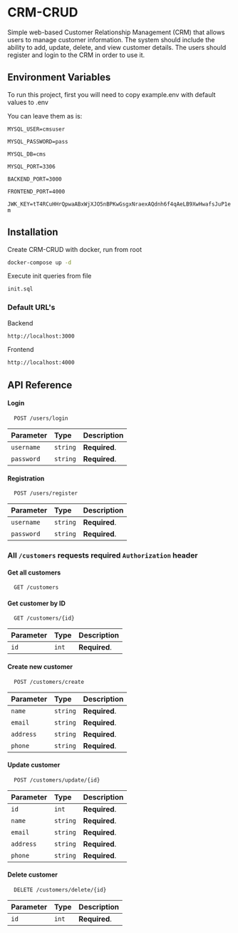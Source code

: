 
# CRM-CRUD

Simple web-based Customer Relationship Management (CRM) that allows users
to manage customer information. The system should include the ability to add, update,
delete, and view customer details. The users should register and login to the CRM in order
to use it.


## Environment Variables

To run this project, first you will need to copy example.env with default values to .env

You can leave them as is:

`MYSQL_USER=cmsuser`

`MYSQL_PASSWORD=pass`

`MYSQL_DB=cms`

`MYSQL_PORT=3306`

`BACKEND_PORT=3000`

`FRONTEND_PORT=4000`

`JWK_KEY=tT4RCuHHrQpwaABxWjXJO5nBPKwGsgxNraexAQdnh6f4qAeLB9XwHwafsJuP1em`


## Installation

Create CRM-CRUD with docker, run from root

```bash
docker-compose up -d
```

Execute init queries from file

```bash
init.sql
```

### Default URL's

Backend
```bash
http://localhost:3000
```
Frontend
```bash
http://localhost:4000
```
    
## API Reference

#### Login

```http
  POST /users/login
```

| Parameter | Type     | Description                |
| :-------- | :------- | :------------------------- |
| `username` | `string` | **Required**.|
| `password` | `string` | **Required**.|

#### Registration

```http
  POST /users/register
```

| Parameter | Type     | Description                |
| :-------- | :------- | :------------------------- |
| `username` | `string` | **Required**.|
| `password` | `string` | **Required**.|

### All ```/customers``` requests required ```Authorization``` header

#### Get all customers

```http
  GET /customers
```

#### Get customer by ID

```http
  GET /customers/{id}
```

| Parameter | Type     | Description                |
| :-------- | :------- | :------------------------- |
| `id` | `int` | **Required**.|


#### Create new customer

```http
  POST /customers/create
```

| Parameter | Type     | Description                |
| :-------- | :------- | :------------------------- |
| `name` | `string` | **Required**.|
| `email` | `string` | **Required**.|
| `address` | `string` | **Required**.|
| `phone` | `string` | **Required**.|

#### Update customer

```http
  POST /customers/update/{id}
```

| Parameter | Type     | Description                |
| :-------- | :------- | :------------------------- |
| `id` | `int` | **Required**.|
| `name` | `string` | **Required**.|
| `email` | `string` | **Required**.|
| `address` | `string` | **Required**.|
| `phone` | `string` | **Required**.|

#### Delete customer

```http
  DELETE /customers/delete/{id}
```

| Parameter | Type     | Description                |
| :-------- | :------- | :------------------------- |
| `id` | `int` | **Required**.|
